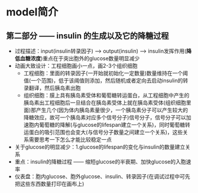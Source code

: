 # model简介  

## 第二部分 —— insulin 的生成以及它的降糖过程  

+ 过程描述：input(insulin转录因子) ——> output(insulin) ——> insulin发挥作用(**降低血糖浓度**)重点在于突出胞外的glucose数量明显减少  
+ 动画大致设计：工程细胞画小一点，画2-3个组织细胞  
  + 工程细胞：里面的转录因子(一开始就初始化一定数量)数量维持在一个阈值(一个范围)，低于该阈值则添加，然后随机或者定向去启动insulin的转录翻译，然后胰岛素出胞  
  + 组织细胞：膜上具有胰岛素受体和葡萄糖转运蛋白，从工程细胞中产生的胰岛素出工程细胞后一旦结合在胰岛素受体上就在胰岛素受体(组织细胞里面)那产生几个(因为体内胰岛素量很少，一个胰岛素分子可以产生较大的降糖效应，故可一个胰岛素对应多个信号分子)信号分子，信号分子可以加速胞内葡萄糖的降解(与glucose的lifespan建立一个关系)，同时葡萄糖转运蛋白的吸引范围也会变大(与信号分子数量之间建立一个关系)，这些关系需要思考一下怎么才能比较稳定一点  
+ 关于glucose的明显减少：1.glucose的lifespan的变化与insulin的数量建立关系
+ 重点：insulin的降糖过程 —— 缩短glucose的半衰期、加快glucose的入胞速率  
+ 仪表盘：胞内glucose、胞外glucose、insulin、转录因子(在调试过程中可先把这些东西数量打印在画布上)  
